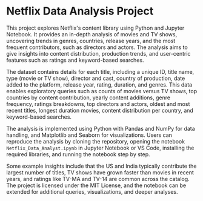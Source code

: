 <!DOCTYPE html>
<html lang="en">
<head>
  <meta charset="UTF-8">
  <meta name="viewport" content="width=device-width, initial-scale=1.0">
  <meta name="description" content="Netflix catalog analysis with Python & Jupyter: genres, countries, yearly trends, top directors/actors, and exploratory queries.">
  <title>Netflix Data Analysis Project</title>
</head>
<body>
  <h1>Netflix Data Analysis Project</h1>

  <p>This project explores Netflix's content library using Python and Jupyter Notebook. It provides an in-depth analysis of movies and TV shows, uncovering trends in genres, countries, release years, and the most frequent contributors, such as directors and actors. The analysis aims to give insights into content distribution, production trends, and user-centric features such as ratings and keyword-based searches.</p>

  <p>The dataset contains details for each title, including a unique ID, title name, type (movie or TV show), director and cast, country of production, date added to the platform, release year, rating, duration, and genres. This data enables exploratory queries such as counts of movies versus TV shows, top countries by content contribution, yearly content additions, genre frequency, ratings breakdowns, top directors and actors, oldest and most recent titles, longest duration movies, content distribution per country, and keyword-based searches.</p>

  <p>The analysis is implemented using Python with Pandas and NumPy for data handling, and Matplotlib and Seaborn for visualizations. Users can reproduce the analysis by cloning the repository, opening the notebook <code>Netflix_Data_Analyst.ipynb</code> in Jupyter Notebook or VS Code, installing the required libraries, and running the notebook step by step.</p>

  <p>Some example insights include that the US and India typically contribute the largest number of titles, TV shows have grown faster than movies in recent years, and ratings like TV-MA and TV-14 are common across the catalog. The project is licensed under the MIT License, and the notebook can be extended for additional queries, visualizations, and deeper analyses.</p>

</body>
</html>
